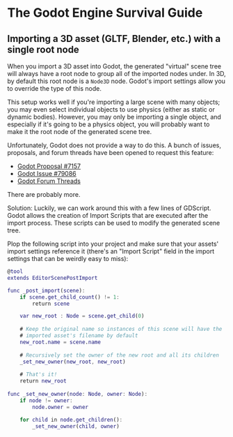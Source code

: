 # The Godot Engine Survival Guide

## Importing a 3D asset (GLTF, Blender, etc.) with a single root node

When you import a 3D asset into Godot, the generated "virtual" scene tree will always have a root node to group all of the imported nodes under. In 3D, by default this root node is a `Node3D` node. Godot's import settings allow you to override the type of this node.

This setup works well if you're importing a large scene with many objects; you may even select individual objects to use physics (either as static or dynamic bodies). However, you may only be importing a single object, and especially if it's going to be a physics object, you will probably want to make it the root node of the generated scene tree.

Unfortunately, Godot does not provide a way to do this. A bunch of issues, proposals, and forum threads have been opened to request this feature: 

- [Godot Proposal #7157](https://github.com/godotengine/godot-proposals/discussions/7157)
- [Godot Issue #79086](https://github.com/godotengine/godot/issues/79086)
- [Godot Forum Threads](https://forum.godotengine.org/t/make-a-node-root-of-tree-in-the-godot-editor-from-gdscript/7823)

There are probably more.

Solution: Luckily, we can work around this with a few lines of GDScript. Godot allows the creation of Import Scripts that are executed after the import process. These scripts can be used to modify the generated scene tree.

Plop the following script into your project and make sure that your assets' import settings reference it (there's an "Import Script" field in the import settings that can be weirdly easy to miss):

```gd
@tool
extends EditorScenePostImport

func _post_import(scene):
	if scene.get_child_count() != 1:
		return scene

	var new_root : Node = scene.get_child(0)
	
	# Keep the original name so instances of this scene will have the
	# imported asset's filename by default
	new_root.name = scene.name
	
	# Recursively set the owner of the new root and all its children
	_set_new_owner(new_root, new_root)
	
	# That's it!
	return new_root
	
func _set_new_owner(node: Node, owner: Node):
	if node != owner:
		node.owner = owner
		
	for child in node.get_children():
		_set_new_owner(child, owner)

```
